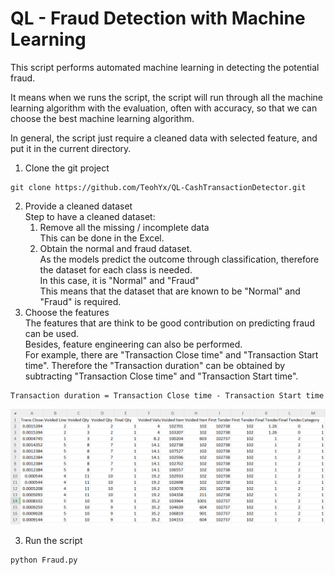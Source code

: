 # QL - Fraud Detection with Machine Learning

This script performs automated machine learning in detecting the potential fraud.

It means when we runs the script, the script will run through all the machine learning algorithm with the evaluation, often with accuracy, so that we can choose the best machine learning algorithm. 

In general, the script just require a cleaned data with selected feature, and put it in the current directory.

1. Clone the git project
```
git clone https://github.com/TeohYx/QL-CashTransactionDetector.git
```

2. Provide a cleaned dataset <br>
Step to have a cleaned dataset: <br>
    1. Remove all the missing / incomplete data <br>
        This can be done in the Excel.
    2. Obtain the normal and fraud dataset. <br>
        As the models predict the outcome through classification, therefore the dataset for each class is needed. <br>
        In this case, it is "Normal" and "Fraud" <br>
        This means that the dataset that are known to be "Normal" and "Fraud" is required. <br>
3. Choose the features <br>
    The features that are think to be good contribution on predicting fraud can be used. <br>
    Besides, feature engineering can also be performed. <br>
    For example, there are "Transaction Close time" and "Transaction Start time". Therefore the "Transaction duration" can be obtained by subtracting "Transaction Close time" and "Transaction Start time".
```
Transaction duration = Transaction Close time - Transaction Start time
```
![Example Dataset](screenshot/Example%20Dataset.png)

3. Run the script
```
python Fraud.py
```